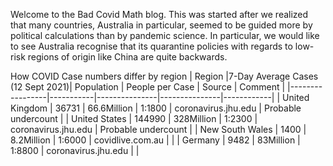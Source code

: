 Welcome to the Bad Covid Math blog. This was started after we realized that many countries, Australia in particular, seemed to be guided more by political calculations than by pandemic science. In particular, we would like to see Australia recognise that its quarantine policies with regards to low-risk regions of origin like China are quite backwards.

How COVID Case numbers differ by region
| Region |7-Day Average Cases (12 Sept 2021)| Population | People per Case | Source | Comment |
|-----------------|-----------|---------------|---------------|------------|
| United Kingdom | 36731 | 66.6Million | 1:1800 | coronavirus.jhu.edu | Probable undercount |
| United States | 144990 | 328Million | 1:2300 | coronavirus.jhu.edu | Probable undercount |
| New South Wales | 1400 | 8.2Million | 1:6000 | covidlive.com.au | |
| Germany | 9482 | 83Million | 1:8800 | coronavirus.jhu.edu | |
